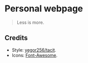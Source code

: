 # Personal webpage

> Less is more.

## Credits

* Style: [yegor256/tacit](https://github.com/yegor256/tacit).
* Icons: [Font-Awesome](https://github.com/FortAwesome/Font-Awesome).
